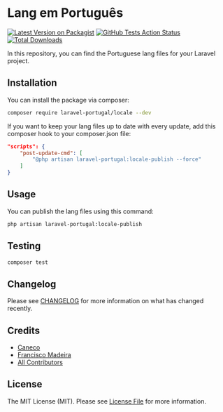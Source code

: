 # Lang em Português

[![Latest Version on Packagist](https://img.shields.io/packagist/v/laravel-portugal/locale.svg?style=flat-square)](https://packagist.org/packages/laravel-portugal/locale)
[![GitHub Tests Action Status](https://img.shields.io/github/workflow/status/laravel-portugal/locale/Tests/main)](https://github.com/laravel-portugal/locale/actions)
[![Total Downloads](https://img.shields.io/packagist/dt/laravel-portugal/locale.svg?style=flat-square)](https://packagist.org/packages/laravel-portugal/locale)

In this repository, you can find the Portuguese lang files for your Laravel project.

## Installation

You can install the package via composer:

```bash
composer require laravel-portugal/locale --dev
```

If you want to keep your lang files up to date with every update, add this composer hook to your composer.json file:

```json
"scripts": {
    "post-update-cmd": [
        "@php artisan laravel-portugal:locale-publish --force"
    ]
}
```

## Usage

You can publish the lang files using this command:

```bash
php artisan laravel-portugal:locale-publish
```

## Testing

```bash
composer test
```

## Changelog

Please see [CHANGELOG](CHANGELOG.md) for more information on what has changed recently.

## Credits

- [Caneco](https://github.com/caneco)
- [Francisco Madeira](https://github.com/xiCO2k)
- [All Contributors](../../contributors)

## License

The MIT License (MIT). Please see [License File](LICENSE.md) for more information.
